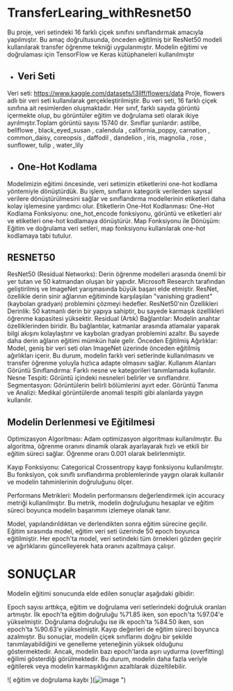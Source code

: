 # TransferLearing_withResnet50
Bu proje, veri setindeki 16 farklı çiçek sınıfını sınıflandırmak amacıyla yapılmıştır. Bu amaç doğrultusunda, önceden eğitilmiş bir ResNet50 modeli kullanılarak transfer öğrenme tekniği uygulanmıştır. Modelin eğitimi ve doğrulaması için TensorFlow ve Keras kütüphaneleri kullanılmıştır

- ## Veri Seti
Veri seti:  https://www.kaggle.com/datasets/l3llff/flowers/data
Proje, flowers adlı bir veri seti kullanılarak gerçekleştirilmiştir. Bu veri seti, 16 farklı çiçek sınıfına ait resimlerden oluşmaktadır. Her sınıf, farklı sayıda görüntü içermekte olup, bu görüntüler eğitim ve doğrulama seti olarak ikiye ayrılmıştır.Toplam görüntü sayısı 15740 dır.
Sınıflar şunlardır: astilbe, bellflowe , black_eyed_susan , calendula , california_poppy,  carnation , common_daisy, coreopsis , daffodil , dandelion , iris, magnolia , rose , sunflower, tulip , water_lily 

- ## One-Hot Kodlama
Modelimizin eğitimi öncesinde, veri setimizin etiketlerini one-hot kodlama yöntemiyle dönüştürdük. Bu işlem, sınıfların kategorik verilerden sayısal verilere dönüştürülmesini sağlar ve sınıflandırma modellerinin etiketleri daha kolay işlemesine yardımcı olur.
Etiketlerin One-Hot Kodlanması:
One-Hot Kodlama Fonksiyonu: one_hot_encode fonksiyonu, görüntü ve etiketleri alır ve etiketleri one-hot kodlamaya dönüştürür.
Map Fonksiyonu ile Dönüşüm: Eğitim ve doğrulama veri setleri, map fonksiyonu kullanılarak one-hot kodlamaya tabi tutulur.

## RESNET50
ResNet50 (Residual Networks): Derin öğrenme modelleri arasında önemli bir yer tutan ve 50 katmandan oluşan bir yapıdır. Microsoft Research tarafından geliştirilmiş ve ImageNet yarışmasında büyük başarı elde etmiştir. ResNet, özellikle derin sinir ağlarının eğitiminde karşılaşılan "vanishing gradient" (kaybolan gradyan) problemini çözmeyi hedefler.
ResNet50'nin Özellikleri
Derinlik: 50 katmanlı derin bir yapıya sahiptir, bu sayede karmaşık özellikleri öğrenme kapasitesi yüksektir.
Residual (Artık) Bağlantılar: Modelin anahtar özelliklerinden biridir. Bu bağlantılar, katmanlar arasında atlamalar yaparak bilgi akışını kolaylaştırır ve kaybolan gradyan problemini azaltır. Bu sayede daha derin ağların eğitimi mümkün hale gelir.
Önceden Eğitilmiş Ağırlıklar: Model, geniş bir veri seti olan ImageNet üzerinde önceden eğitilmiş ağırlıkları içerir. Bu durum, modelin farklı veri setlerinde kullanılmasını ve transfer öğrenme yoluyla hızlıca adapte olmasını sağlar.
Kullanım Alanları
Görüntü Sınıflandırma: Farklı nesne ve kategorileri tanımlamada kullanılır.
Nesne Tespiti: Görüntü içindeki nesneleri belirler ve sınıflandırır.
Segmentasyon: Görüntülerin belirli bölümlerini ayırt eder.
Görüntü Tanıma ve Analizi: Medikal görüntülerde anomali tespiti gibi alanlarda yaygın kullanılır.


## Modelin Derlenmesi ve Eğitilmesi 
Optimizasyon Algoritması:
Adam optimizasyon algoritması kullanılmıştır. Bu algoritma, öğrenme oranını dinamik olarak ayarlayarak hızlı ve etkili bir eğitim süreci sağlar. Öğrenme oranı 0.001 olarak belirlenmiştir.

Kayıp Fonksiyonu:
Categorical Crossentropy kayıp fonksiyonu kullanılmıştır. Bu fonksiyon, çok sınıflı sınıflandırma problemlerinde yaygın olarak kullanılır ve modelin tahminlerinin doğruluğunu ölçer.

Performans Metrikleri:
Modelin performansını değerlendirmek için accuracy metriği kullanılmıştır. Bu metrik, modelin doğruluğunu hesaplar ve eğitim süreci boyunca modelin başarımını izlemeye olanak tanır.

 Model, yapılandırıldıktan ve derlendikten sonra eğitim sürecine geçilir. Eğitim sırasında model, eğitim veri seti üzerinde 50 epoch boyunca eğitilmiştir. Her epoch'ta model, veri setindeki tüm örnekleri gözden geçirir ve ağırlıklarını güncelleyerek hata oranını azaltmaya çalışır. 

# SONUÇLAR
Modelin eğitimi sonucunda elde edilen sonuçlar aşağıdaki gibidir:

Epoch sayısı arttıkça, eğitim ve doğrulama veri setlerindeki doğruluk oranları artmıştır.
İlk epoch'ta eğitim doğruluğu %71.85 iken, son epoch'ta %97.04'e yükselmiştir.
Doğrulama doğruluğu ise ilk epoch'ta %84.50 iken, son epoch'ta %90.63'e yükselmiştir.
Kayıp değerleri de eğitim süreci boyunca azalmıştır.
Bu sonuçlar, modelin çiçek sınıflarını doğru bir şekilde tanımlayabildiğini ve genelleme yeteneğinin yüksek olduğunu göstermektedir. Ancak, modelin bazı epoch'larda aşırı uydurma (overfitting) eğilimi gösterdiği görülmektedir. Bu durum, modelin daha fazla veriyle eğitilerek veya modelin karmaşıklığının azaltılarak düzeltilebilir.

![ eğitim ve doğrulama kaybı ](![image](https://github.com/DamlaYavan/TransferLearing_withResnet50/assets/116723754/38f78e86-6cac-4fce-b3c1-24e14dac1287)
")

